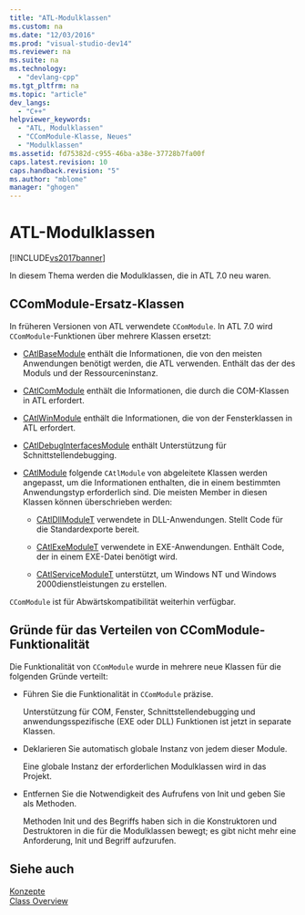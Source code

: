 ```yaml
---
title: "ATL-Modulklassen"
ms.custom: na
ms.date: "12/03/2016"
ms.prod: "visual-studio-dev14"
ms.reviewer: na
ms.suite: na
ms.technology: 
  - "devlang-cpp"
ms.tgt_pltfrm: na
ms.topic: "article"
dev_langs: 
  - "C++"
helpviewer_keywords: 
  - "ATL, Modulklassen"
  - "CComModule-Klasse, Neues"
  - "Modulklassen"
ms.assetid: fd75382d-c955-46ba-a38e-37728b7fa00f
caps.latest.revision: 10
caps.handback.revision: "5"
ms.author: "mblome"
manager: "ghogen"
---
```

# ATL-Modulklassen
[!INCLUDE[vs2017banner](../assembler/inline/includes/vs2017banner.md)]

In diesem Thema werden die Modulklassen, die in ATL 7.0 neu waren.  
  
## CComModule\-Ersatz\-Klassen  
 In früheren Versionen von ATL verwendete `CComModule`.  In ATL 7.0 wird `CComModule`\-Funktionen über mehrere Klassen ersetzt:  
  
-   [CAtlBaseModule](../atl/reference/catlbasemodule-class.md) enthält die Informationen, die von den meisten Anwendungen benötigt werden, die ATL verwenden.  Enthält das der des Moduls und der Ressourceninstanz.  
  
-   [CAtlComModule](../atl/reference/catlcommodule-class.md) enthält die Informationen, die durch die COM\-Klassen in ATL erfordert.  
  
-   [CAtlWinModule](../atl/reference/catlwinmodule-class.md) enthält die Informationen, die von der Fensterklassen in ATL erfordert.  
  
-   [CAtlDebugInterfacesModule](../atl/reference/catldebuginterfacesmodule-class.md) enthält Unterstützung für Schnittstellendebugging.  
  
-   [CAtlModule](../atl/reference/catlmodule-class.md) folgende `CAtlModule` von abgeleitete Klassen werden angepasst, um die Informationen enthalten, die in einem bestimmten Anwendungstyp erforderlich sind.  Die meisten Member in diesen Klassen können überschrieben werden:  
  
    -   [CAtlDllModuleT](../atl/reference/catldllmodulet-class.md) verwendete in DLL\-Anwendungen.  Stellt Code für die Standardexporte bereit.  
  
    -   [CAtlExeModuleT](../atl/reference/catlexemodulet-class.md) verwendete in EXE\-Anwendungen.  Enthält Code, der in einem EXE\-Datei benötigt wird.  
  
    -   [CAtlServiceModuleT](../atl/reference/catlservicemodulet-class.md) unterstützt, um Windows NT und Windows 2000dienstleistungen zu erstellen.  
  
 `CComModule` ist für Abwärtskompatibilität weiterhin verfügbar.  
  
## Gründe für das Verteilen von CComModule\-Funktionalität  
 Die Funktionalität von `CComModule` wurde in mehrere neue Klassen für die folgenden Gründe verteilt:  
  
-   Führen Sie die Funktionalität in `CComModule` präzise.  
  
     Unterstützung für COM, Fenster, Schnittstellendebugging und anwendungsspezifische \(EXE oder DLL\) Funktionen ist jetzt in separate Klassen.  
  
-   Deklarieren Sie automatisch globale Instanz von jedem dieser Module.  
  
     Eine globale Instanz der erforderlichen Modulklassen wird in das Projekt.  
  
-   Entfernen Sie die Notwendigkeit des Aufrufens von Init und geben Sie als Methoden.  
  
     Methoden Init und des Begriffs haben sich in die Konstruktoren und Destruktoren in die für die Modulklassen bewegt; es gibt nicht mehr eine Anforderung, Init und Begriff aufzurufen.  
  
## Siehe auch  
 [Konzepte](../atl/active-template-library-atl-concepts.md)   
 [Class Overview](../atl/atl-class-overview.md)